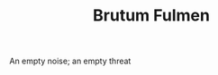 ---
title: Brutum Fulmen
letter: B
permalink: "/definitions/bld-brutum-fulmen.html"
body: An empty noise; an empty threat
published_at: '2018-07-07'
source: Black's Law Dictionary 2nd Ed (1910)
layout: post
---